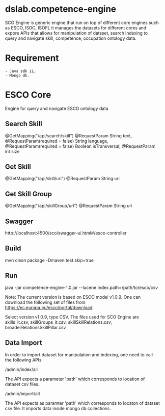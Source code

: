 # dslab.competence-engine
SCO Engine is generic engine that run on top of different core engines such as ESCO, ISOC, ISOFL 
It manages the datasets for different cores and expore APIs that allows for manipulation of datsset, search indexing
to query and navigate skill, competence, occupation ontology data.

# Requirement
	- Java sdk 11.
	- Mongo db.

# ESCO Core
Engine for query and navigate ESCO ontology data

## Search Skill
@GetMapping("/api/search/skill")
@RequestParam String text,
@RequestParam(required = false) String language,
@RequestParam(required = false) Boolean isTransversal,
@RequestParam int size

## Get Skill
@GetMapping("/api/skill/uri")
@RequestParam String uri

## Get Skill Group
@GetMapping("/api/skillGroup/uri")
@RequestParam String uri

## Swagger
http://localhost:4500/sco/swagger-ui.html#/esco-controller


## Build
mvn clean package -Dmaven.test.skip=true

## Run
java -jar competence-engine-1.0.jar --lucene.index.path=/path/to/esco/csv

Note: The current version is based on ESCO model v1.0.9. One can download the following set of files from
https://ec.europa.eu/esco/portal/download

Select version v1.0.9, type CSV. The files used for SCO Engine are skills_it.csv, skillGroups_it.csv, skillSkillRelations.csv,
broaderRelationsSkillPillar.csv

## Data Import
In order to import dataset for manipulation and indexing, one need to call the following APIs

/admin/index/all

The API expects a parameter 'path' which corresponds to location of dataset csv files.

/admin/import/all

The API expects as paramter 'path' which corresponds to locaton of dataset csv file. It imports data inside 
mongo db collections.
